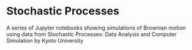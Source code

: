 # Stochastic Processes
A series of Jupyter notebooks showing simulations of Brownian motion using data from Stochastic Processes: Data Analysis and Computer Simulation by Kyoto University
